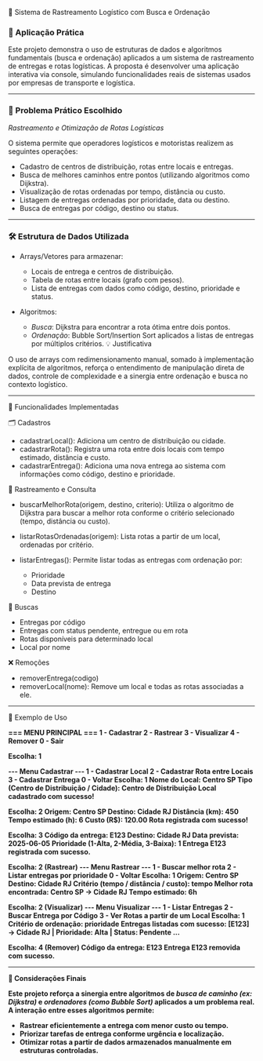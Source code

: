 🚛 Sistema de Rastreamento Logístico com Busca e Ordenação

### 📌 Aplicação Prática

Este projeto demonstra o uso de estruturas de dados e algoritmos fundamentais (busca e ordenação) aplicados a um sistema de rastreamento de entregas e rotas logísticas. A proposta é desenvolver uma aplicação interativa via console, simulando funcionalidades reais de sistemas usados por empresas de transporte e logística.

---

### 🎯 Problema Prático Escolhido

*Rastreamento e Otimização de Rotas Logísticas*

O sistema permite que operadores logísticos e motoristas realizem as seguintes operações:

* Cadastro de centros de distribuição, rotas entre locais e entregas.
* Busca de melhores caminhos entre pontos (utilizando algoritmos como Dijkstra).
* Visualização de rotas ordenadas por tempo, distância ou custo.
* Listagem de entregas ordenadas por prioridade, data ou destino.
* Busca de entregas por código, destino ou status.

---

### 🛠 Estrutura de Dados Utilizada

* Arrays/Vetores para armazenar:

  * Locais de entrega e centros de distribuição.
  * Tabela de rotas entre locais (grafo com pesos).
  * Lista de entregas com dados como código, destino, prioridade e status.

* Algoritmos:

  * *Busca*: Dijkstra para encontrar a rota ótima entre dois pontos.
  * *Ordenação*: Bubble Sort/Insertion Sort aplicados a listas de entregas por múltiplos critérios.
💡 Justificativa

O uso de arrays com redimensionamento manual, somado à implementação explícita de algoritmos, reforça o entendimento de manipulação direta de dados, controle de complexidade e a sinergia entre ordenação e busca no contexto logístico.

---

 🚀 Funcionalidades Implementadas

 🗂 Cadastros

* cadastrarLocal(): Adiciona um centro de distribuição ou cidade.
* cadastrarRota(): Registra uma rota entre dois locais com tempo estimado, distância e custo.
* cadastrarEntrega(): Adiciona uma nova entrega ao sistema com informações como código, destino e prioridade.

 📡 Rastreamento e Consulta

* buscarMelhorRota(origem, destino, criterio): Utiliza o algoritmo de Dijkstra para buscar a melhor rota conforme o critério selecionado (tempo, distância ou custo).
* listarRotasOrdenadas(origem): Lista rotas a partir de um local, ordenadas por critério.
* listarEntregas(): Permite listar todas as entregas com ordenação por:

  * Prioridade
  * Data prevista de entrega
  * Destino

 🔎 Buscas

* Entregas por código
* Entregas com status pendente, entregue ou em rota
* Rotas disponíveis para determinado local
* Local por nome

 ❌ Remoções

* removerEntrega(codigo)
* removerLocal(nome): Remove um local e todas as rotas associadas a ele.

---

🧩 Exemplo de Uso

<b>=== MENU PRINCIPAL ===
1 - Cadastrar
2 - Rastrear
3 - Visualizar
4 - Remover
0 - Sair

Escolha: 1


--- Menu Cadastrar ---
1 - Cadastrar Local
2 - Cadastrar Rota entre Locais
3 - Cadastrar Entrega
0 - Voltar
Escolha: 1
Nome do Local: Centro SP
Tipo (Centro de Distribuição / Cidade): Centro de Distribuição
Local cadastrado com sucesso!

Escolha: 2
Origem: Centro SP
Destino: Cidade RJ
Distância (km): 450
Tempo estimado (h): 6
Custo (R$): 120.00
Rota registrada com sucesso!

Escolha: 3
Código da entrega: E123
Destino: Cidade RJ
Data prevista: 2025-06-05
Prioridade (1-Alta, 2-Média, 3-Baixa): 1
Entrega E123 registrada com sucesso.

Escolha: 2 (Rastrear)
--- Menu Rastrear ---
1 - Buscar melhor rota
2 - Listar entregas por prioridade
0 - Voltar
Escolha: 1
Origem: Centro SP
Destino: Cidade RJ
Critério (tempo / distância / custo): tempo
Melhor rota encontrada: Centro SP → Cidade RJ
Tempo estimado: 6h

Escolha: 2 (Visualizar)
--- Menu Visualizar ---
1 - Listar Entregas
2 - Buscar Entrega por Código
3 - Ver Rotas a partir de um Local
Escolha: 1
Critério de ordenação: prioridade
Entregas listadas com sucesso:
[E123] → Cidade RJ | Prioridade: Alta | Status: Pendente
...

Escolha: 4 (Remover)
Código da entrega: E123
Entrega E123 removida com sucesso.


---

📃 Considerações Finais

Este projeto reforça a sinergia entre algoritmos de *busca de caminho (ex: Dijkstra)* e *ordenadores (como Bubble Sort)* aplicados a um problema real. A interação entre esses algoritmos permite:

* Rastrear eficientemente a entrega com menor custo ou tempo.
* Priorizar tarefas de entrega conforme urgência e localização.
* Otimizar rotas a partir de dados armazenados manualmente em estruturas controladas.
